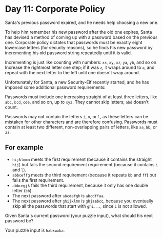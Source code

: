 # Day 11: Corporate Policy

Santa's previous password expired, and he needs help choosing a new one.

To help him remember his new password after the old one expires, Santa has
devised a method of coming up with a password based on the previous one.
Corporate policy dictates that passwords must be exactly eight lowercase
letters (for security reasons), so he finds his new password by incrementing
his old password string repeatedly until it is valid.

Incrementing is just like counting with numbers: `xx`, `xy`, `xz`, `ya`, `yb`,
and so on. Increase the rightmost letter one step; if it was `z`, it wraps
around to `a`, and repeat with the next letter to the left until one doesn't
wrap around.

Unfortunately for Santa, a new Security-Elf recently started, and he has
imposed some additional password requirements:

Passwords must include one increasing straight of at least three letters, like
`abc`, `bcd`, `cde`, and so on, up to `xyz`. They cannot skip letters; `abd`
doesn't count.

Passwords may not contain the letters `i`, `o`, or `l`, as these letters can be
mistaken for other characters and are therefore confusing.
Passwords must contain at least two different, non-overlapping pairs of letters,
like `aa`, `bb`, or `zz`.

## For example

* `hijklmmn` meets the first requirement (because it contains the straight
  `hij`) but fails the second requirement requirement (because it contains `i`
  and `l`).
* `abbceffg` meets the third requirement (because it repeats `bb` and `ff`) but
  fails the first requirement.
* `abbcegjk` fails the third requirement, because it only has one double letter (`bb`).
* The next password after `abcdefgh` is `abcdffaa`.
* The next password after `ghijklmn` is `ghjaabcc`, because you eventually skip
  all the passwords that start with `ghi...`, since `i` is not allowed.

Given Santa's current password (your puzzle input), what should his next
password be?

Your puzzle input is `hxbxwxba`.
